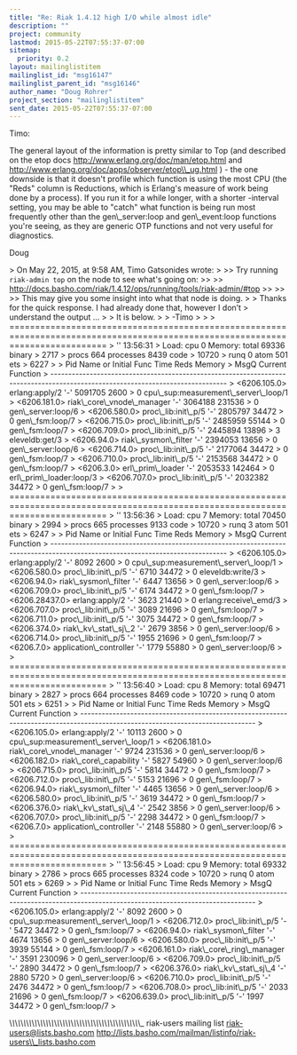 ```yaml
---
title: "Re: Riak 1.4.12 high I/O while almost idle"
description: ""
project: community
lastmod: 2015-05-22T07:55:37-07:00
sitemap:
  priority: 0.2
layout: mailinglistitem
mailinglist_id: "msg16147"
mailinglist_parent_id: "msg16146"
author_name: "Doug Rohrer"
project_section: "mailinglistitem"
sent_date: 2015-05-22T07:55:37-07:00
---
```



Timo:

The general layout of the information is pretty similar to Top (and described 
on the etop docs http://www.erlang.org/doc/man/etop.html 
 and 
http://www.erlang.org/doc/apps/observer/etop\\_ug.html 
) - the one downside is 
that it doesn't profile which function is using the most CPU (the "Reds" column 
is Reductions, which is Erlang's measure of work being done by a process). If 
you run it for a while longer, with a shorter -interval setting, you may be 
able to "catch" what function is being run most frequently other than the 
gen\\_server:loop and gen\\_event:loop functions you're seeing, as they are generic 
OTP functions and not very useful for diagnostics.

Doug

&gt; On May 22, 2015, at 9:58 AM, Timo Gatsonides  wrote:
&gt; 
&gt;&gt; Try running `riak-admin top` on the node to see what's going on:
&gt;&gt; 
&gt;&gt; http://docs.basho.com/riak/1.4.12/ops/running/tools/riak-admin/#top 
&gt;&gt; 
&gt;&gt; 
&gt;&gt; This may give you some insight into what that node is doing.
&gt; 
&gt; Thanks for the quick response. I had already done that, however I don’t 
&gt; understand the output … 
&gt; 
&gt; It is below.
&gt; 
&gt; -Timo
&gt; 
&gt; 
&gt; ===============================================================================================================================
&gt; '' 13:56:31
&gt; Load: cpu 0 Memory: total 69336 binary 
&gt; 2717
&gt; procs 664 processes 8439 code 
&gt; 10720
&gt; runq 0 atom 501 ets 
&gt; 6227
&gt; 
&gt; Pid Name or Initial Func Time Reds Memory 
&gt; MsgQ Current Function
&gt; -------------------------------------------------------------------------------------------------------------------------------
&gt; &lt;6206.105.0&gt; erlang:apply/2 '-' 5091705 2600 
&gt; 0 cpu\\_sup:measurement\\_server\\_loop/1 
&gt; &lt;6206.181.0&gt; riak\\_core\\_vnode\\_manager '-' 3064188 231536 
&gt; 0 gen\\_server:loop/6 
&gt; &lt;6206.580.0&gt; proc\\_lib:init\\_p/5 '-' 2805797 34472 
&gt; 0 gen\\_fsm:loop/7 
&gt; &lt;6206.715.0&gt; proc\\_lib:init\\_p/5 '-' 2485959 55144 
&gt; 0 gen\\_fsm:loop/7 
&gt; &lt;6206.709.0&gt; proc\\_lib:init\\_p/5 '-' 2445894 13896 
&gt; 3 eleveldb:get/3 
&gt; &lt;6206.94.0&gt; riak\\_sysmon\\_filter '-' 2394053 13656 
&gt; 0 gen\\_server:loop/6 
&gt; &lt;6206.714.0&gt; proc\\_lib:init\\_p/5 '-' 2177064 34472 
&gt; 0 gen\\_fsm:loop/7 
&gt; &lt;6206.710.0&gt; proc\\_lib:init\\_p/5 '-' 2153568 34472 
&gt; 0 gen\\_fsm:loop/7 
&gt; &lt;6206.3.0&gt; erl\\_prim\\_loader '-' 2053533 142464 
&gt; 0 erl\\_prim\\_loader:loop/3 
&gt; &lt;6206.707.0&gt; proc\\_lib:init\\_p/5 '-' 2032382 34472 
&gt; 0 gen\\_fsm:loop/7 
&gt; 
&gt; ===============================================================================================================================
&gt; '' 13:56:36
&gt; Load: cpu 7 Memory: total 70450 binary 
&gt; 2994
&gt; procs 665 processes 9133 code 
&gt; 10720
&gt; runq 3 atom 501 ets 
&gt; 6247
&gt; 
&gt; Pid Name or Initial Func Time Reds Memory 
&gt; MsgQ Current Function
&gt; -------------------------------------------------------------------------------------------------------------------------------
&gt; &lt;6206.105.0&gt; erlang:apply/2 '-' 8092 2600 
&gt; 0 cpu\\_sup:measurement\\_server\\_loop/1 
&gt; &lt;6206.580.0&gt; proc\\_lib:init\\_p/5 '-' 6710 34472 
&gt; 0 eleveldb:write/3 
&gt; &lt;6206.94.0&gt; riak\\_sysmon\\_filter '-' 6447 13656 
&gt; 0 gen\\_server:loop/6 
&gt; &lt;6206.709.0&gt; proc\\_lib:init\\_p/5 '-' 6174 34472 
&gt; 0 gen\\_fsm:loop/7 
&gt; &lt;6206.28437.0&gt; erlang:apply/2 '-' 3623 21440 
&gt; 0 erlang:receive\\_emd/3 
&gt; &lt;6206.707.0&gt; proc\\_lib:init\\_p/5 '-' 3089 21696 
&gt; 0 gen\\_fsm:loop/7 
&gt; &lt;6206.711.0&gt; proc\\_lib:init\\_p/5 '-' 3075 34472 
&gt; 0 gen\\_fsm:loop/7 
&gt; &lt;6206.374.0&gt; riak\\_kv\\_stat\\_sj\\_2 '-' 2679 3856 
&gt; 0 gen\\_server:loop/6 
&gt; &lt;6206.714.0&gt; proc\\_lib:init\\_p/5 '-' 1955 21696 
&gt; 0 gen\\_fsm:loop/7 
&gt; &lt;6206.7.0&gt; application\\_controller '-' 1779 55880 
&gt; 0 gen\\_server:loop/6 
&gt; 
&gt; ===============================================================================================================================
&gt; '' 13:56:40
&gt; Load: cpu 8 Memory: total 69471 binary 
&gt; 2827
&gt; procs 664 processes 8469 code 
&gt; 10720
&gt; runq 0 atom 501 ets 
&gt; 6251
&gt; 
&gt; Pid Name or Initial Func Time Reds Memory 
&gt; MsgQ Current Function
&gt; -------------------------------------------------------------------------------------------------------------------------------
&gt; &lt;6206.105.0&gt; erlang:apply/2 '-' 10113 2600 
&gt; 0 cpu\\_sup:measurement\\_server\\_loop/1 
&gt; &lt;6206.181.0&gt; riak\\_core\\_vnode\\_manager '-' 9724 231536 
&gt; 0 gen\\_server:loop/6 
&gt; &lt;6206.182.0&gt; riak\\_core\\_capability '-' 5827 54960 
&gt; 0 gen\\_server:loop/6 
&gt; &lt;6206.715.0&gt; proc\\_lib:init\\_p/5 '-' 5814 34472 
&gt; 0 gen\\_fsm:loop/7 
&gt; &lt;6206.712.0&gt; proc\\_lib:init\\_p/5 '-' 5153 21696 
&gt; 0 gen\\_fsm:loop/7 
&gt; &lt;6206.94.0&gt; riak\\_sysmon\\_filter '-' 4465 13656 
&gt; 0 gen\\_server:loop/6 
&gt; &lt;6206.580.0&gt; proc\\_lib:init\\_p/5 '-' 3619 34472 
&gt; 0 gen\\_fsm:loop/7 
&gt; &lt;6206.376.0&gt; riak\\_kv\\_stat\\_sj\\_4 '-' 2542 3856 
&gt; 0 gen\\_server:loop/6 
&gt; &lt;6206.707.0&gt; proc\\_lib:init\\_p/5 '-' 2298 34472 
&gt; 0 gen\\_fsm:loop/7 
&gt; &lt;6206.7.0&gt; application\\_controller '-' 2148 55880 
&gt; 0 gen\\_server:loop/6 
&gt; 
&gt; ===============================================================================================================================
&gt; '' 13:56:45
&gt; Load: cpu 9 Memory: total 69332 binary 
&gt; 2786
&gt; procs 665 processes 8324 code 
&gt; 10720
&gt; runq 0 atom 501 ets 
&gt; 6269
&gt; 
&gt; Pid Name or Initial Func Time Reds Memory 
&gt; MsgQ Current Function
&gt; -------------------------------------------------------------------------------------------------------------------------------
&gt; &lt;6206.105.0&gt; erlang:apply/2 '-' 8092 2600 
&gt; 0 cpu\\_sup:measurement\\_server\\_loop/1 
&gt; &lt;6206.712.0&gt; proc\\_lib:init\\_p/5 '-' 5472 34472 
&gt; 0 gen\\_fsm:loop/7 
&gt; &lt;6206.94.0&gt; riak\\_sysmon\\_filter '-' 4674 13656 
&gt; 0 gen\\_server:loop/6 
&gt; &lt;6206.580.0&gt; proc\\_lib:init\\_p/5 '-' 3939 55144 
&gt; 0 gen\\_fsm:loop/7 
&gt; &lt;6206.161.0&gt; riak\\_core\\_ring\\_manager '-' 3591 230096 
&gt; 0 gen\\_server:loop/6 
&gt; &lt;6206.709.0&gt; proc\\_lib:init\\_p/5 '-' 2890 34472 
&gt; 0 gen\\_fsm:loop/7 
&gt; &lt;6206.376.0&gt; riak\\_kv\\_stat\\_sj\\_4 '-' 2880 5720 
&gt; 0 gen\\_server:loop/6 
&gt; &lt;6206.710.0&gt; proc\\_lib:init\\_p/5 '-' 2476 34472 
&gt; 0 gen\\_fsm:loop/7 
&gt; &lt;6206.708.0&gt; proc\\_lib:init\\_p/5 '-' 2033 21696 
&gt; 0 gen\\_fsm:loop/7 
&gt; &lt;6206.639.0&gt; proc\\_lib:init\\_p/5 '-' 1997 34472 
&gt; 0 gen\\_fsm:loop/7 
&gt; 

\\_\\_\\_\\_\\_\\_\\_\\_\\_\\_\\_\\_\\_\\_\\_\\_\\_\\_\\_\\_\\_\\_\\_\\_\\_\\_\\_\\_\\_\\_\\_\\_\\_\\_\\_\\_\\_\\_\\_\\_\\_\\_\\_\\_\\_\\_\\_
riak-users mailing list
riak-users@lists.basho.com
http://lists.basho.com/mailman/listinfo/riak-users\\_lists.basho.com

